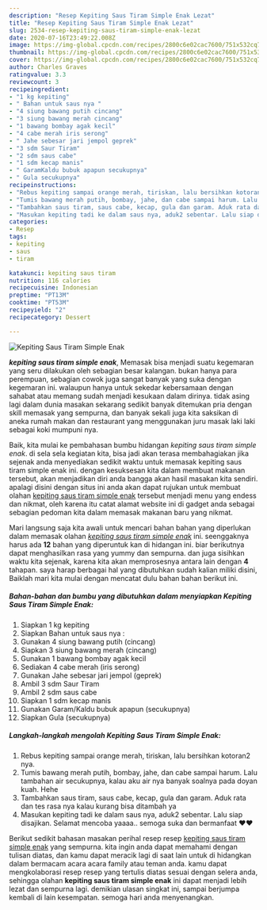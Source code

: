 ```yaml
---
description: "Resep Kepiting Saus Tiram Simple Enak Lezat"
title: "Resep Kepiting Saus Tiram Simple Enak Lezat"
slug: 2534-resep-kepiting-saus-tiram-simple-enak-lezat
date: 2020-07-16T23:49:22.008Z
image: https://img-global.cpcdn.com/recipes/2800c6e02cac7600/751x532cq70/kepiting-saus-tiram-simple-enak-foto-resep-utama.jpg
thumbnail: https://img-global.cpcdn.com/recipes/2800c6e02cac7600/751x532cq70/kepiting-saus-tiram-simple-enak-foto-resep-utama.jpg
cover: https://img-global.cpcdn.com/recipes/2800c6e02cac7600/751x532cq70/kepiting-saus-tiram-simple-enak-foto-resep-utama.jpg
author: Charles Graves
ratingvalue: 3.3
reviewcount: 3
recipeingredient:
- "1 kg kepiting"
- " Bahan untuk saus nya "
- "4 siung bawang putih cincang"
- "3 siung bawang merah cincang"
- "1 bawang bombay agak kecil"
- "4 cabe merah iris serong"
- " Jahe sebesar jari jempol geprek"
- "3 sdm Saur Tiram"
- "2 sdm saus cabe"
- "1 sdm kecap manis"
- " GaramKaldu bubuk apapun secukupnya"
- " Gula secukupnya"
recipeinstructions:
- "Rebus kepiting sampai orange merah, tiriskan, lalu bersihkan kotoran2 nya."
- "Tumis bawang merah putih, bombay, jahe, dan cabe sampai harum. Lalu tambahan air secukupnya, kalau aku air nya banyak soalnya pada doyan kuah. Hehe"
- "Tambahkan saus tiram, saus cabe, kecap, gula dan garam. Aduk rata dan tes rasa nya kalau kurang bisa ditambah ya"
- "Masukan kepiting tadi ke dalam saus nya, aduk2 sebentar. Lalu siap disajikan. Selamat mencoba yaaaa.. semoga suka dan bermanfaat ❤️❤️"
categories:
- Resep
tags:
- kepiting
- saus
- tiram

katakunci: kepiting saus tiram 
nutrition: 116 calories
recipecuisine: Indonesian
preptime: "PT13M"
cooktime: "PT53M"
recipeyield: "2"
recipecategory: Dessert

---
```



![Kepiting Saus Tiram Simple Enak](https://img-global.cpcdn.com/recipes/2800c6e02cac7600/751x532cq70/kepiting-saus-tiram-simple-enak-foto-resep-utama.jpg)

<b><i>kepiting saus tiram simple enak</i></b>, Memasak bisa menjadi suatu kegemaran yang seru dilakukan oleh sebagian besar kalangan. bukan hanya para perempuan, sebagian cowok juga sangat banyak yang suka dengan kegemaran ini. walaupun hanya untuk sekedar kebersamaan dengan sahabat atau memang sudah menjadi kesukaan dalam dirinya. tidak asing lagi dalam dunia masakan sekarang sedikit banyak ditemukan pria dengan skill memasak yang sempurna, dan banyak sekali juga kita saksikan di aneka rumah makan dan restaurant yang menggunakan juru masak laki laki sebagai koki mumpuni nya.

Baik, kita mulai ke pembahasan bumbu hidangan <i>kepiting saus tiram simple enak</i>. di sela sela kegiatan kita, bisa jadi akan terasa membahagiakan jika sejenak anda menyediakan sedikit waktu untuk memasak kepiting saus tiram simple enak ini. dengan kesuksesan kita dalam membuat makanan tersebut, akan menjadikan diri anda bangga akan hasil masakan kita sendiri. apalagi disini dengan situs ini anda akan dapat rujukan untuk membuat olahan <u>kepiting saus tiram simple enak</u> tersebut menjadi menu yang endess dan nikmat, oleh karena itu catat alamat website ini di gadget anda sebagai sebagian pedoman kita dalam memasak makanan baru yang nikmat.




Mari langsung saja kita awali untuk mencari bahan bahan yang diperlukan dalam memasak olahan <u><i>kepiting saus tiram simple enak</i></u> ini. seenggaknya harus ada <b>12</b> bahan yang diperuntuk kan di hidangan ini. biar berikutnya dapat menghasilkan rasa yang yummy dan sempurna. dan juga sisihkan waktu kita sejenak, karena kita akan memprosesnya antara lain dengan <b>4</b> tahapan. saya harap berbagai hal yang dibutuhkan sudah kalian miliki disini, Baiklah mari kita mulai dengan mencatat dulu bahan bahan berikut ini.

<!--inarticleads1-->

##### Bahan-bahan dan bumbu yang dibutuhkan dalam menyiapkan Kepiting Saus Tiram Simple Enak:

1. Siapkan 1 kg kepiting
1. Siapkan  Bahan untuk saus nya :
1. Gunakan 4 siung bawang putih (cincang)
1. Siapkan 3 siung bawang merah (cincang)
1. Gunakan 1 bawang bombay agak kecil
1. Sediakan 4 cabe merah (iris serong)
1. Gunakan  Jahe sebesar jari jempol (geprek)
1. Ambil 3 sdm Saur Tiram
1. Ambil 2 sdm saus cabe
1. Siapkan 1 sdm kecap manis
1. Gunakan  Garam/Kaldu bubuk apapun (secukupnya)
1. Siapkan  Gula (secukupnya)




<!--inarticleads2-->

##### Langkah-langkah mengolah Kepiting Saus Tiram Simple Enak:

1. Rebus kepiting sampai orange merah, tiriskan, lalu bersihkan kotoran2 nya.
1. Tumis bawang merah putih, bombay, jahe, dan cabe sampai harum. Lalu tambahan air secukupnya, kalau aku air nya banyak soalnya pada doyan kuah. Hehe
1. Tambahkan saus tiram, saus cabe, kecap, gula dan garam. Aduk rata dan tes rasa nya kalau kurang bisa ditambah ya
1. Masukan kepiting tadi ke dalam saus nya, aduk2 sebentar. Lalu siap disajikan. Selamat mencoba yaaaa.. semoga suka dan bermanfaat ❤️❤️




Berikut sedikit bahasan masakan perihal resep resep <u>kepiting saus tiram simple enak</u> yang sempurna. kita ingin anda dapat memahami dengan tulisan diatas, dan kamu dapat meracik lagi di saat lain untuk di hidangkan dalam bermacam acara acara family atau teman anda. kamu dapat mengkolaborasi resep resep yang tertulis diatas sesuai dengan selera anda, sehingga olahan <b>kepiting saus tiram simple enak</b> ini dapat menjadi lebih lezat dan sempurna lagi. demikian ulasan singkat ini, sampai berjumpa kembali di lain kesempatan. semoga hari anda menyenangkan.

